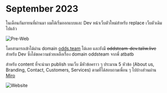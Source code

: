# September 2023

ในเดือนกันยายนที่ผ่านมา ผมได้เริ่มออกแบบและ Dev หน้าเว็บตัวใหม่สำหรับ replace เว็บตัวเดิมไปแล้ว

![Pre-Web](/images/2023/Pre-Web.png)

โดยสามารถเข้าได้ผ่าน domain [odds.team](https://odds.team/) ได้เลย และยังมี ~~oddsteam-dev.taliw.live~~ สำหรับ Dev ซึ่งได้ขอความช่วยเหลือเรื่อง domain oddsteam จากพี่ atbatb

สำหรับ content ที่จะนำมา publish บนเว็บ มีหัวข้อคราว ๆ ประมาณ 5 หัวข้อ (About us, Branding, Contact, Customers, Services) ตามที่ได้สอบถามเพื่อน ๆ ไปบ้างส่วนผ่าน [Miro](https://miro.com/app/board/uXjVMi8MsRI=/?share_link_id=701400712791)

![Website](/images/2023/Website.png)

